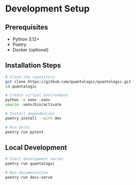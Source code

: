 # Development Setup

## Prerequisites

- Python 3.12+
- Poetry
- Docker (optional)

## Installation Steps

```bash
# Clone the repository
git clone https://github.com/quantalogic/quantalogic.git
cd quantalogic

# Create virtual environment
python -m venv .venv
source .venv/bin/activate

# Install dependencies
poetry install --with dev

# Run tests
poetry run pytest
```

## Local Development

```bash
# Start development server
poetry run quantalogic

# Run documentation
poetry run docs-serve
```
